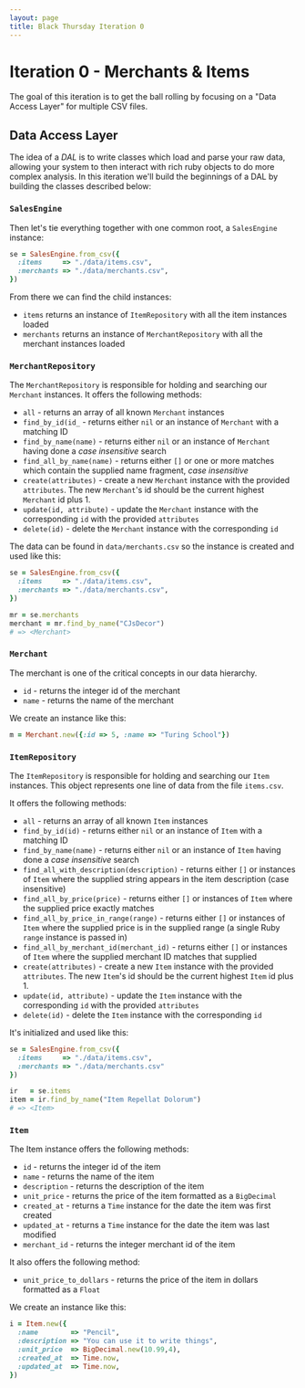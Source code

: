 ```yaml
---
layout: page
title: Black Thursday Iteration 0
---
```


# Iteration 0 - Merchants & Items

The goal of this iteration is to get the ball rolling by focusing on a "Data Access Layer" for multiple CSV files.

## Data Access Layer

The idea of a *DAL* is to write classes which load and parse your raw data, allowing your system to then interact with rich ruby objects to do more complex analysis. In this iteration we'll build the beginnings of a DAL by building the classes described below:

### `SalesEngine`

Then let's tie everything together with one common root, a `SalesEngine` instance:

```ruby
se = SalesEngine.from_csv({
  :items     => "./data/items.csv",
  :merchants => "./data/merchants.csv",
})
```

From there we can find the child instances:

*   `items` returns an instance of `ItemRepository` with all the item instances loaded
*   `merchants` returns an instance of `MerchantRepository` with all the merchant instances loaded

### `MerchantRepository`

The `MerchantRepository` is responsible for holding and searching our `Merchant`
instances. It offers the following methods:

*   `all` - returns an array of all known `Merchant` instances
*   `find_by_id(id_` - returns either `nil` or an instance of `Merchant` with a matching ID
*   `find_by_name(name)` - returns either `nil` or an instance of `Merchant` having done a *case insensitive* search
*   `find_all_by_name(name)` - returns either `[]` or one or more matches which contain the supplied name fragment, *case insensitive*
*    `create(attributes)` - create a new `Merchant` instance with the provided `attributes`. The new `Merchant`'s id should be the current highest `Merchant` id plus 1. 
*    `update(id, attribute)` - update the `Merchant` instance with the corresponding `id` with the provided `attributes`
*    `delete(id)` - delete the `Merchant` instance with the corresponding `id`

The data can be found in `data/merchants.csv` so the instance is created and used like this:

```ruby
se = SalesEngine.from_csv({
  :items     => "./data/items.csv",
  :merchants => "./data/merchants.csv",
})

mr = se.merchants
merchant = mr.find_by_name("CJsDecor")
# => <Merchant>
```

### `Merchant`

The merchant is one of the critical concepts in our data hierarchy.

*   `id` - returns the integer id of the merchant
*   `name` - returns the name of the merchant

We create an instance like this:

```ruby
m = Merchant.new({:id => 5, :name => "Turing School"})
```

### `ItemRepository`

The `ItemRepository` is responsible for holding and searching our `Item`
instances. This object represents one line of data from the file `items.csv`.

It offers the following methods:

*   `all` - returns an array of all known `Item` instances
*   `find_by_id(id)` - returns either `nil` or an instance of `Item` with a matching ID
*   `find_by_name(name)` - returns either `nil` or an instance of `Item` having done a *case insensitive* search
*   `find_all_with_description(description)` - returns either `[]` or instances of `Item` where the supplied string appears in the item description (case insensitive)
*   `find_all_by_price(price)` - returns either `[]` or instances of `Item` where the supplied price exactly matches
*   `find_all_by_price_in_range(range)` - returns either `[]` or instances of `Item` where the supplied price is in the supplied range (a single Ruby `range` instance is passed in)
*   `find_all_by_merchant_id(merchant_id)` - returns either `[]` or instances of `Item` where the supplied merchant ID matches that supplied
*    `create(attributes)` - create a new `Item` instance with the provided `attributes`. The new `Item`'s id should be the current highest `Item` id plus 1.
*    `update(id, attribute)` - update the `Item` instance with the corresponding `id` with the provided `attributes`
*    `delete(id)` - delete the `Item` instance with the corresponding `id`

It's initialized and used like this:

```ruby
se = SalesEngine.from_csv({
  :items     => "./data/items.csv",
  :merchants => "./data/merchants.csv"
})

ir   = se.items
item = ir.find_by_name("Item Repellat Dolorum")
# => <Item>
```

### `Item`

The Item instance offers the following methods:

*   `id` - returns the integer id of the item
*   `name` - returns the name of the item
*   `description` - returns the description of the item
*   `unit_price` - returns the price of the item formatted as a `BigDecimal`
*   `created_at` - returns a `Time` instance for the date the item was first created
*   `updated_at` - returns a `Time` instance for the date the item was last modified
*   `merchant_id` - returns the integer merchant id of the item

It also offers the following method:

*   `unit_price_to_dollars` - returns the price of the item in dollars formatted as a `Float`

We create an instance like this:

```ruby
i = Item.new({
  :name        => "Pencil",
  :description => "You can use it to write things",
  :unit_price  => BigDecimal.new(10.99,4),
  :created_at  => Time.now,
  :updated_at  => Time.now,
})
```
